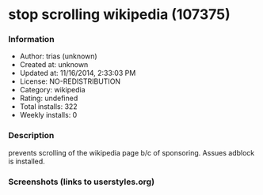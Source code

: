 # stop scrolling wikipedia (107375)

### Information
- Author: trias (unknown)
- Created at: unknown
- Updated at: 11/16/2014, 2:33:03 PM
- License: NO-REDISTRIBUTION
- Category: wikipedia
- Rating: undefined
- Total installs: 322
- Weekly installs: 0


### Description
prevents scrolling of the wikipedia page b/c of sponsoring. Assues adblock is installed.


### Screenshots (links to userstyles.org)



